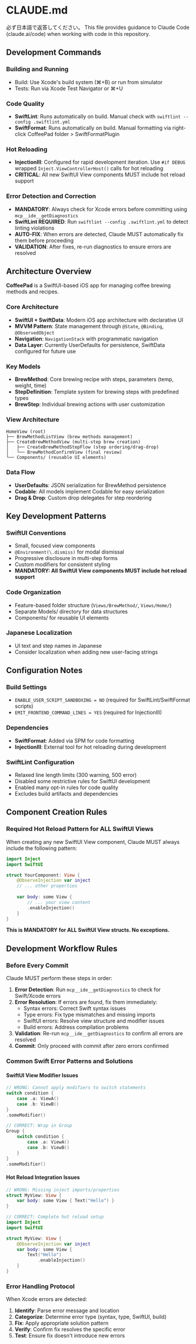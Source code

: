 # CLAUDE.md
必ず日本語で返答してください。
This file provides guidance to Claude Code (claude.ai/code) when working with code in this repository.

## Development Commands

### Building and Running
- Build: Use Xcode's build system (⌘+B) or run from simulator
- Tests: Run via Xcode Test Navigator or ⌘+U

### Code Quality
- **SwiftLint**: Runs automatically on build. Manual check with `swiftlint --config .swiftlint.yml`
- **SwiftFormat**: Runs automatically on build. Manual formatting via right-click CoffeePad folder > SwiftFormatPlugin

### Hot Reloading
- **InjectionIII**: Configured for rapid development iteration. Use `#if DEBUG` wrapped `Inject.ViewControllerHost()` calls for hot reloading
- **CRITICAL**: All new SwiftUI View components MUST include hot reload support

### Error Detection and Correction
- **MANDATORY**: Always check for Xcode errors before committing using `mcp__ide__getDiagnostics`
- **SwiftLint REQUIRED**: Run `swiftlint --config .swiftlint.yml` to detect linting violations
- **AUTO-FIX**: When errors are detected, Claude MUST automatically fix them before proceeding
- **VALIDATION**: After fixes, re-run diagnostics to ensure errors are resolved

## Architecture Overview

**CoffeePad** is a SwiftUI-based iOS app for managing coffee brewing methods and recipes.

### Core Architecture
- **SwiftUI + SwiftData**: Modern iOS app architecture with declarative UI
- **MVVM Pattern**: State management through `@State`, `@Binding`, `@ObservedObject`
- **Navigation**: `NavigationStack` with programmatic navigation
- **Data Layer**: Currently UserDefaults for persistence, SwiftData configured for future use

### Key Models
- **BrewMethod**: Core brewing recipe with steps, parameters (temp, weight, time)
- **StepDefinition**: Template system for brewing steps with predefined types
- **BrewStep**: Individual brewing actions with user customization

### View Architecture
```
HomeView (root)
├── BrewMethodListView (brew methods management)
├── CreateBrewMethodView (multi-step brew creation)
│   ├── CreateBrewMethodStepFlow (step ordering/drag-drop)
│   └── BrewMethodConfirmView (final review)
└── Components/ (reusable UI elements)
```

### Data Flow
- **UserDefaults**: JSON serialization for BrewMethod persistence
- **Codable**: All models implement Codable for easy serialization
- **Drag & Drop**: Custom drop delegates for step reordering

## Key Development Patterns

### SwiftUI Conventions
- Small, focused view components
- `@Environment(\.dismiss)` for modal dismissal
- Progressive disclosure in multi-step forms
- Custom modifiers for consistent styling
- **MANDATORY: All SwiftUI View components MUST include hot reload support**

### Code Organization
- Feature-based folder structure (`Views/BrewMethod/`, `Views/Home/`)
- Separate Models/ directory for data structures
- Components/ for reusable UI elements

### Japanese Localization
- UI text and step names in Japanese
- Consider localization when adding new user-facing strings

## Configuration Notes

### Build Settings
- `ENABLE_USER_SCRIPT_SANDBOXING = NO` (required for SwiftLint/SwiftFormat scripts)
- `EMIT_FRONTEND_COMMAND_LINES = YES` (required for InjectionIII)

### Dependencies
- **SwiftFormat**: Added via SPM for code formatting
- **InjectionIII**: External tool for hot reloading during development

### SwiftLint Configuration
- Relaxed line length limits (300 warning, 500 error)
- Disabled some restrictive rules for SwiftUI development
- Enabled many opt-in rules for code quality
- Excludes build artifacts and dependencies

## Component Creation Rules

### Required Hot Reload Pattern for ALL SwiftUI Views

When creating any new SwiftUI View component, Claude MUST always include the following pattern:

```swift
import Inject
import SwiftUI

struct YourComponent: View {
    @ObserveInjection var inject
    // ... other properties
    
    var body: some View {
        // ... your view content
        .enableInjection()
    }
}
```

**This is MANDATORY for ALL SwiftUI View structs. No exceptions.**

## Development Workflow Rules

### Before Every Commit
Claude MUST perform these steps in order:

1. **Error Detection**: Run `mcp__ide__getDiagnostics` to check for Swift/Xcode errors
2. **Error Resolution**: If errors are found, fix them immediately:
   - Syntax errors: Correct Swift syntax issues
   - Type errors: Fix type mismatches and missing imports
   - SwiftUI errors: Resolve view structure and modifier issues
   - Build errors: Address compilation problems
3. **Validation**: Re-run `mcp__ide__getDiagnostics` to confirm all errors are resolved
4. **Commit**: Only proceed with commit after zero errors confirmed

### Common Swift Error Patterns and Solutions

#### SwiftUI View Modifier Issues
```swift
// WRONG: Cannot apply modifiers to switch statements
switch condition {
    case .a: ViewA()
    case .b: ViewB()
}
.someModifier()

// CORRECT: Wrap in Group
Group {
    switch condition {
        case .a: ViewA()
        case .b: ViewB()
    }
}
.someModifier()
```

#### Hot Reload Integration Issues
```swift
// WRONG: Missing inject imports/properties
struct MyView: View {
    var body: some View { Text("Hello") }
}

// CORRECT: Complete hot reload setup
import Inject
import SwiftUI

struct MyView: View {
    @ObserveInjection var inject
    var body: some View {
        Text("Hello")
            .enableInjection()
    }
}
```

### Error Handling Protocol
When Xcode errors are detected:
1. **Identify**: Parse error message and location
2. **Categorize**: Determine error type (syntax, type, SwiftUI, build)
3. **Fix**: Apply appropriate solution pattern
4. **Verify**: Confirm fix resolves the specific error
5. **Test**: Ensure fix doesn't introduce new errors